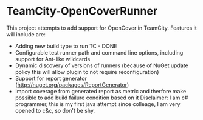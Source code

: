 TeamCity-OpenCoverRunner
========================
This project attempts to add support for OpenCover in TeamCity. Features it will include are:
- Adding new build type to run TC - DONE
- Configurable test runner path and command line options, including support for Ant-like wildcards
- Dynamic discovery of versions of runners (because of NuGet update policy this will allow plugin to not require reconfiguration)
- Support for report generator (http://nuget.org/packages/ReportGenerator)
- Import coverage from generated report as metric and therfore make possible to add build failure condition based on it
Disclaimer:
I am c# programmer, this is my first java attempt since colleage, I am very opened to c&c, so don't be shy.

